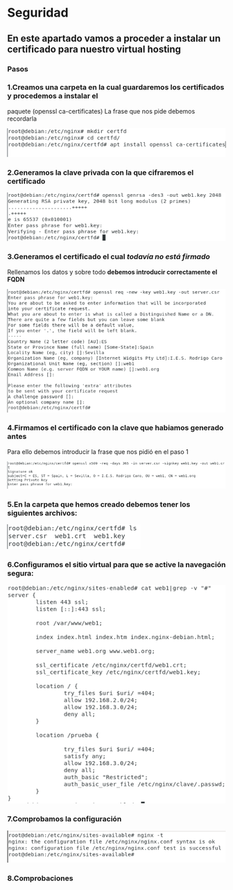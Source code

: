 # Seguridad

## En este apartado vamos a proceder a instalar un certificado para nuestro virtual hosting

### Pasos

### 1.Creamos una carpeta en la cual guardaremos los certificados y procedemos a instalar el 
paquete (openssl ca-certificates)
La frase que nos pide debemos recordarla

![36.png](https://github.com/Juanrdls/NGINX/blob/main/Capturas/36.PNG)

### 2.Generamos la clave privada con la que cifraremos el certificado

![37.png](https://github.com/Juanrdls/NGINX/blob/main/Capturas/37.PNG)

### 3.Generamos el certificado el cual *todavía no está firmado*
Rellenamos los datos y sobre todo **debemos introducir correctamente el FQDN**

![38.png](https://github.com/Juanrdls/NGINX/blob/main/Capturas/38.PNG)

### 4.Firmamos el certificado con la clave que habiamos generado antes
Para ello debemos introducir la frase que nos pidió en el paso 1

![39.png](https://github.com/Juanrdls/NGINX/blob/main/Capturas/39.PNG)

### 5.En la carpeta que hemos creado debemos tener los siguientes archivos:

![40.png](https://github.com/Juanrdls/NGINX/blob/main/Capturas/40.PNG)

### 6.Configuramos el sitio virtual para que se active la navegación segura:

![41.png](https://github.com/Juanrdls/NGINX/blob/main/Capturas/41.PNG)

### 7.Comprobamos la configuración

![18.png](https://github.com/Juanrdls/NGINX/blob/main/Capturas/18.PNG)

### 8.Comprobaciones


